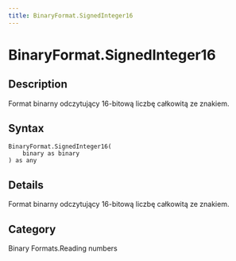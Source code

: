 ```yaml
---
title: BinaryFormat.SignedInteger16
---
```


# BinaryFormat.SignedInteger16


## Description

Format binarny odczytujący 16-bitową liczbę całkowitą ze znakiem.


## Syntax

```powerquery
BinaryFormat.SignedInteger16(
    binary as binary
) as any
```


## Details

Format binarny odczytujący 16-bitową liczbę całkowitą ze znakiem.



## Category
Binary Formats.Reading numbers
